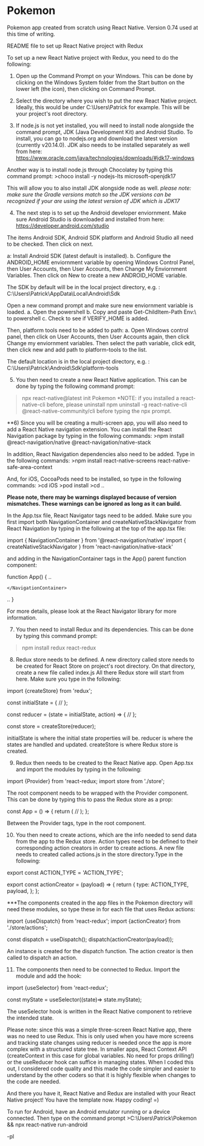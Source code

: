 # Pokemon
Pokemon app created from scratch using React Native. Version 0.74 used at this time of writing.

README file to set up React Native project with Redux


To set up a new React Native project with Redux, you need to do the following:

1) Open up the Command Prompt on your Windows. This can be done by clicking on the Windows System folder from the Start
button on the lower left (the icon), then clicking on Command Prompt. 


2) Select the directory where you wish to put the new React Native project. Ideally, this would be under C:\Users\Patrick for example. 
This will be your project's root directory.
   

3) If node.js is not yet installed, you will need to install node alongside the command prompt, JDK (Java Development Kit) and Android Studio.
To install, you can go to nodejs.org and download the latest version (currently v20.14.0). 
JDK also needs to be installed separately as well from here: https://www.oracle.com/java/technologies/downloads/#jdk17-windows

Another way is to install node.js through Chocolatey by typing this command prompt: 
     >choco install -y nodejs-lts microsoft-openjdk17

This will allow you to also install JDK alongside node as well.
*please note: make sure the Gradle versions match so the JDK versions can be recognized if your are using the latest version of JDK which is JDK17*


4) The next step is to set up the Android developer enviornment. Make sure Android Studio is downloaded and installed 
from here: https://developer.android.com/studio

The items Android SDK, Android SDK platform and Android Studio all need to be checked. Then click on next.

a: Install Android SDK (latest default is installed).
b. Configure the ANDROID_HOME enviornment variable by opening Windows Control Panel, then User Accounts, then User Accounts, 
then Change My Enviornment Variables. Then click on New to create a new ANDROID_HOME variable.

The SDK by default will be in the local project directory, e.g. : C:\Users\Patrick\AppData\Local\Android\Sdk

Open a new command prompt and make sure new enviornment variable is loaded.
a. Open the powershell
b. Copy and paste Get-ChildItem-Path Env:\ to powershell
c. Check to see if VERIFY_HOME is added.

Then, platform tools need to be added to path:
a. Open Windows control panel, then click on User Accounts, then User Accounts again, then click Change my enviornment variables. Then select 
the path variable, click edit, then click new and add path to platform-tools to the list.

The default location is in the local project directory, e.g. : C:\Users\Patrick\Android\Sdk\platform-tools


5) You then need to create a new React Native application. This can be done by typing the following command prompt:
>npx react-native@latest init Pokemon
*NOTE: if you installed a react-native-cli before, please uninstall 
  >npm uninstall -g react-native-cli @react-native-community/cli
before typing the npx prompt.

**6) Since you will be creating a multi-screen app, you will also need to add a React Native navigation extension. You can install the
React Navigation package by typing in the following commands:
	>npm install @react-navigation/native @react-navigation/native-stack

In addition, React Navigation dependencies also need to be added. Type in the following commands:
	>npm install react-native-screens react-native-safe-area-context

And, for iOS, CocoaPods need to be installed, so type in the following commands:
	>cd iOS
	>pod install
	>cd ..

**Please note, there may be warnings displayed because of version mismatches. These warnings can be ignored as long as it can build.**

In the App.tsx file, React Navigator tags need to be added. Make sure you first import both NavigationContainer and createNativeStackNavigator from 
React Navigation by typing in the following at the top of the app.tsx file:

import { NavigationContainer } from '@react-navigation/native'
import { createNativeStackNavigator } from 'react-navigation/native-stack'

and adding in the NavigationContainer tags in the App() parent function component:

function App() {
..
	<NavigationContainer>

	</NavigationContainer>
..
}

For more details, please look at the React Navigator library for more information.


7) You then need to install Redux and its dependencies. This can be done by typing this command prompt:
>npm install redux react-redux


8) Redux store needs to be defined. A new directory called store needs to be created for React Store on project's root directory. 
On that directory, create a new file called index.js
All there Redux store will start from here. Make sure you type in the following:

import {createStore} from 'redux';

const initialState = {
  //
};

const reducer = (state = initialState, action) => {
  //
};

const store = createStore(reducer);

initialState is where the initial state properties will be. reducer is where the states are handled and updated. createStore is where 
Redux store is created.

9) Redux then needs to be created to the React Native app. Open App.tsx and import the modules by typing in the following:

import {Provider} from 'react-redux;
import store from './store';

The root component needs to be wrapped with the Provider component. This can be done by typing this to pass the Redux store as a prop:

const App = () => {
    return (
       <Provider store={store}>
       //
       </Provider>
    );
};

Between the Provider tags, type in the root component. 


10) You then need to create actions, which are the info needed to send data from the app to the Redux store. Action types need 
to be defined to their corresponding action creators in order to create actions. A new file needs to created called actions.js in the 
store directory.Type in the following:

export const ACTION_TYPE = 'ACTION_TYPE';
        
export const actionCreator = (payload) => {
     return {
        type: ACTION_TYPE,
        payload,
     };
};

***The components created in the app files in the Pokemon directory will need these modules, so type these in for each file that uses Redux actions:

import {useDispatch} from 'react-redux';
import {actionCreator} from './store/actions';

const dispatch = useDispatch();
dispatch(actionCreator(payload)); 
 

An instance is created for the dispatch function. The action creator is then called to dispatch an action. 


11) The components then need to be connected to Redux. Import the module and add the hook:

import {useSelector} from 'react-redux';

const myState = useSelector((state)=> state.myState);

The useSelector hook is written in the React Native component to retrieve the intended state.

Please note: since this was a simple three-screen React Native app, there was no need to use Redux. This is only used
when you have more screens and tracking state changes using reducer is needed once the app is more complex with a structured state tree. 
In smaller apps, React Context API (createContext in this case for global variables. No need for props drilling!) 
or the useReducer hook can suffice in managing states. When I coded this out, I considered code quality and this made the code simpler and 
easier to understand by the other coders so that it is highly flexible when changes to the code are needed.


And there you have it, React Native and Redux are installed with your React Native project! You have the template now.
Happy coding! =)


To run for Android, have an Android emulator running or a device connected.
Then type on the command prompt >C:\Users\Patrick\Pokemon && npx react-native run-android   

-pl
